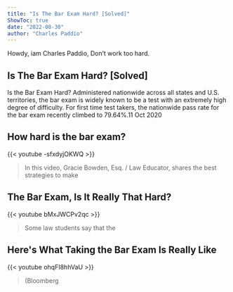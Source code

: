 ```yaml
---
title: "Is The Bar Exam Hard? [Solved]"
ShowToc: true 
date: "2022-08-30"
author: "Charles Paddio" 
---
```


Howdy, iam Charles Paddio, Don’t work too hard.
## Is The Bar Exam Hard? [Solved]
 Is the Bar Exam Hard? Administered nationwide across all states and U.S. territories, the bar exam is widely known to be a test with an extremely high degree of difficulty. For first time test takers, the nationwide pass rate for the bar exam recently climbed to 79.64%.11 Oct 2020

## How hard is the bar exam?
{{< youtube -sfxdyjOKWQ >}}
>In this video, Gracie Bowden, Esq. / Law Educator, shares the best strategies to make 

## The Bar Exam, Is It Really That Hard?
{{< youtube bMxJWCPv2qc >}}
>Some law students say that the 

## Here's What Taking the Bar Exam Is Really Like
{{< youtube ohqFI8hhVaU >}}
>(Bloomberg 

